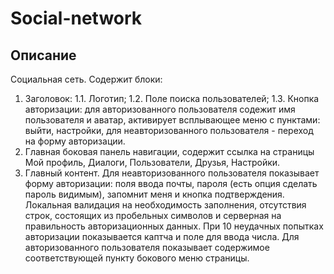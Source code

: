 # Social-network
## Описание
Социальная сеть. Содержит блоки:
1. Заголовок:
1.1. Логотип;
1.2. Поле поиска пользователей;
1.3. Кнопка авторизации: для авторизованного пользователя содежит имя пользователя и аватар, активирует всплывающее меню с пунктами: выйти, настройки, для неавторизованного пользователя - переход на форму авторизации.
2. Главная боковая панель навигации, содержит ссылка на страницы Мой профиль, Диалоги, Пользователи, Друзья, Настройки.
3. Главный контент. 
Для неавторизованного пользователя показывает форму авторизации: поля ввода почты, пароля (есть опция сделать пароль видимым), запомнит меня и кнопка подтверждения. Локальная валидация на необходимость заполнения, отсутствия строк, состоящих из пробельных символов и серверная на правильность авторизационных данных. При 10 неудачных попытках авторизации показывается каптча и поле для ввода числа. 
Для авторизованного пользователя показывает содержимое соответствующей пункту бокового меню страницы.

